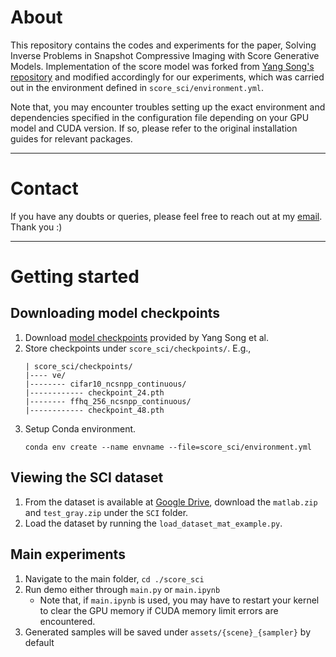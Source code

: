 # About
This repository contains the codes and experiments for the paper, Solving Inverse Problems in Snapshot Compressive Imaging with Score Generative Models. Implementation of the score model was forked from [Yang Song's repository](https://github.com/yang-song/score_sde_pytorch) and modified accordingly for our experiments, which was carried out in the environment defined in `score_sci/environment.yml`.

Note that, you may encounter troubles setting up the exact environment and dependencies specified in the configuration file depending on your GPU model and CUDA version. If so, please refer to the original installation guides for relevant packages.

---
# Contact
If you have any doubts or queries, please feel free to reach out at my [email](zhenyuen.dev@gmail.com). Thank you :)

---
# Getting started
## Downloading model checkpoints
1. Download [model checkpoints](https://drive.google.com/drive/folders/1tFmF_uh57O6lx9ggtZT_5LdonVK2cV-e?usp=sharing) provided by Yang Song et al.
2. Store checkpoints under `score_sci/checkpoints/`. E.g.,
    ```
    | score_sci/checkpoints/
    |---- ve/
    |-------- cifar10_ncsnpp_continuous/
    |------------ checkpoint_24.pth
    |-------- ffhq_256_ncsnpp_continuous/
    |------------ checkpoint_48.pth
    ```
3. Setup Conda environment.
    ```
    conda env create --name envname --file=score_sci/environment.yml
    ```

## Viewing the SCI dataset
1. From the dataset is available at [Google Drive](https://drive.google.com/drive/folders/1OAwDAtdy7Nj8ECCUgLEj4AHQD3OoTgWU?usp=sharing), download the `matlab.zip` and `test_gray.zip` under the `SCI` folder.
2. Load the dataset by running the `load_dataset_mat_example.py`.


## Main experiments
1. Navigate to the main folder, `cd ./score_sci`
2. Run demo either through `main.py` or `main.ipynb`
    - Note that, if `main.ipynb` is used, you may have to restart your kernel to clear the GPU memory if CUDA memory limit errors are encountered.
3. Generated samples will be saved under `assets/{scene}_{sampler}` by default

